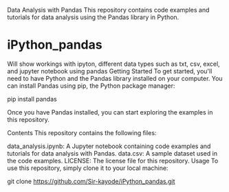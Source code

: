 Data Analysis with Pandas
This repository contains code examples and tutorials for data analysis using the Pandas library in Python.
# iPython_pandas
Will show workings with ipyton, different data types such as txt, csv, excel, and jupyter notebook using pandas
Getting Started
To get started, you'll need to have Python and the Pandas library installed on your computer. You can install Pandas using pip, the Python package manager:

pip install pandas

Once you have Pandas installed, you can start exploring the examples in this repository.

Contents
This repository contains the following files:

data_analysis.ipynb: A Jupyter notebook containing code examples and tutorials for data analysis with Pandas.
data.csv: A sample dataset used in the code examples.
LICENSE: The license file for this repository.
Usage
To use this repository, simply clone it to your local machine:

git clone https://github.com/Sir-kayode/iPython_pandas.git
